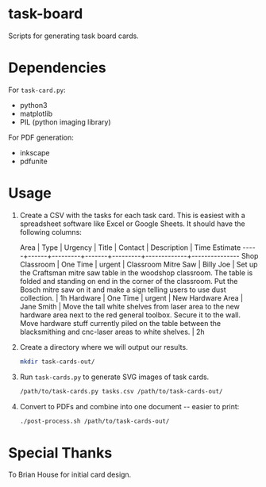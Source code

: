 # task-board

Scripts for generating task board cards.

# Dependencies

For `task-card.py`:

* python3
* matplotlib
* PIL (python imaging library)

For PDF generation:
* inkscape
* pdfunite

# Usage

1. Create a CSV with the tasks for each task card. This is easiest with a
   spreadsheet software like Excel or Google Sheets. It should have the
   following columns:

   Area | Type | Urgency | Title | Contact | Description | Time Estimate
   -----+------+---------+-------+---------+-------------+---------------
   Shop Classroom | One Time | urgent | Classroom Mitre Saw | Billy Joe | Set up the Craftsman mitre saw table in the woodshop classroom. The table is folded and standing on end in the corner of the classroom. Put the Bosch mitre saw on it and make a sign telling users to use dust collection. | 1h
   Hardware | One Time | urgent | New Hardware Area | Jane Smith | Move the tall white shelves from laser area to the new hardware area next to the red general toolbox. Secure it to the wall. Move hardware stuff currently piled on the table between the blacksmithing and cnc-laser areas to white shelves. | 2h

2. Create a directory where we will output our results.

   ```sh
   mkdir task-cards-out/
   ```

3. Run `task-cards.py` to generate SVG images of task cards.

   ```sh
   /path/to/task-cards.py tasks.csv /path/to/task-cards-out/
   ```

4. Convert to PDFs and combine into one document -- easier to print:

   ```sh
   ./post-process.sh /path/to/task-cards-out/
   ```


# Special Thanks

To Brian House for initial card design.
